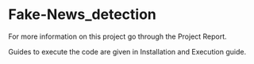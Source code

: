 # Fake-News_detection

For more information on this project go through the Project Report.

Guides to execute the code are given in Installation and Execution guide.
